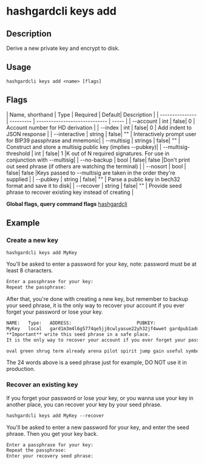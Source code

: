 # hashgardcli keys add

## Description

Derive a new private key and encrypt to disk.

## Usage

```
hashgardcli keys add <name> [flags]
```

## Flags

| Name, shorthand      | Type  | Required  | Default| Description      |
| --------------- | --------- | ----------------------------- | ----- |
| --account       | int | false| 0 | Account number for HD derivation                      |
| --index         | int | false| 0 | Add indent to JSON response          |
| --interactive | string | false| "" | Interactively prompt user for BIP39 passphrase and mnemonic|
| --multisig | strings | false| "" |  Construct and store a multisig public key (implies --pubkey)|
| --multisig-threshold | int | false| 1 |K out of N required signatures. For use in conjunction with --multisig|
| --no-backup     | bool | false| false |Don't print out seed phrase (if others are watching the terminal) |
| --nosort | bool | false| false |Keys passed to --multisig are taken in the order they're supplied |
| --pubkey | string | false| "" | Parse a public key in bech32 format and save it to disk|
| --recover       | string | false| "" |  Provide seed phrase to recover existing key instead of creating            |

**Global flags, query command flags** [hashgardcli](../README.md)

## Example

### Create a new key

```shell
hashgardcli keys add MyKey
```

You'll be asked to enter a password for your key, note: password must be at least 8 characters.

```txt
Enter a passphrase for your key:
Repeat the passphrase:
```

After that, you're done with creating a new key, but remember to backup your seed phrase, it is the only way to recover your account if you ever forget your password or lose your key.
```txt
NAME:	Type:	ADDRESS:						PUBKEY:
MyKey	local	gard1m3m4l6g5774qe5jj8cwlyasue22yh32jf4wwet	gardpub1addwnpepqvu549hgyhnxlveqmtdn2xywygxpgzcsqefxur47zkz4e0e9x67hvjr6r6p
**Important** write this seed phrase in a safe place.
It is the only way to recover your account if you ever forget your password.

oval green shrug term already arena pilot spirit jump gain useful symbol hover grid item concert kiss zero bleak farm capable peanut snack basket
```

The 24 words above is a seed phrase just for example, DO NOT use it in production.


### Recover an existing key

If you forget your password or lose your key, or you wanna use your key in another place, you can recover your key by your seed phrase.

```txt
hashgardcli keys add MyKey --recover
```

You'll be asked to enter a new password for your key, and enter the seed phrase. Then you get your key back.

```txt
Enter a passphrase for your key:
Repeat the passphrase:
Enter your recovery seed phrase:
```
